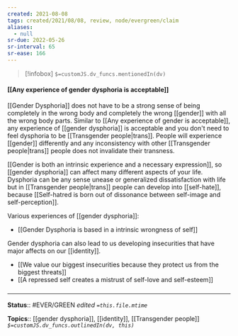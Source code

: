 ```yaml
---
created: 2021-08-08
tags: created/2021/08/08, review, node/evergreen/claim
aliases:
  - null
sr-due: 2022-05-26
sr-interval: 65
sr-ease: 166
---
```

> [!infobox]
`$=customJS.dv_funcs.mentionedIn(dv)`

#### [[Any experience of gender dysphoria is acceptable]] 

[[Gender Dysphoria]] does not have to be a strong sense of being completely in the wrong body and completely the wrong [[gender]] with all the wrong body parts. Similar to [[Any experience of gender is acceptable]], any experience of [[gender dysphoria]] is acceptable and you don't need to feel dysphoria to be [[Transgender people|trans]]. People will experience [[gender]] differently and any inconsistency with other [[Transgender people|trans]] people does not invalidate their transness.

[[Gender is both an intrinsic experience and a necessary expression]], so [[gender dysphoria]] can affect many different aspects of your life.
Dysphoria can be any sense unease or generalized dissatisfaction with life but in [[Transgender people|trans]] people can develop into [[self-hate]], because [[Self-hatred is born out of dissonance between self-image and self-perception]].
 
Various experiences of [[gender dysphoria]]:
- [[Gender Dysphoria is based in a intrinsic wrongness of self]]

Gender dysphoria can also lead to us developing insecurities that have major affects on our [[identity]].
- [[We value our biggest insecurities because they protect us from the biggest threats]]
- [[A repressed self creates a mistrust of self-love and self-esteem]]

### <hr class="footnote"/>

**Status**:: #EVER/GREEN 
*edited `=this.file.mtime`*

**Topics**:: [[gender dysphoria]], [[identity]], [[Transgender people]]
*`$=customJS.dv_funcs.outlinedIn(dv, this)`*
